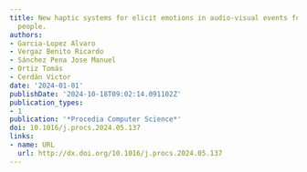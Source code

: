 ```yaml
---
title: New haptic systems for elicit emotions in audio-visual events for hearing impaired
  people.
authors:
- Garcia-Lopez Alvaro
- Vergaz Benito Ricardo
- Sánchez Pena Jose Manuel
- Ortiz Tomás
- Cerdán Víctor
date: '2024-01-01'
publishDate: '2024-10-18T09:02:14.091102Z'
publication_types:
- 1
publication: '*Procedia Computer Science*'
doi: 10.1016/j.procs.2024.05.137
links:
- name: URL
  url: http://dx.doi.org/10.1016/j.procs.2024.05.137
---
```

